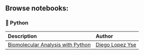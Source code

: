 ## Browse notebooks:

### :snake: Python

| Description  | Author |
| :--- | :--- |
| [Biomolecular Analysis with Python](Molecular%20Analysis%20with%20Python.ipynb)  | [Diego Lopez Yse](https://github.com/dlopezyse)  |

